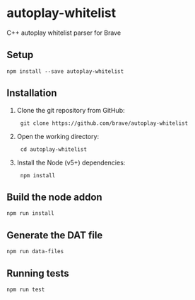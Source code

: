 # autoplay-whitelist

C++ autoplay whitelist parser for Brave

## Setup

```
npm install --save autoplay-whitelist
```

## Installation

1. Clone the git repository from GitHub:

        git clone https://github.com/brave/autoplay-whitelist

2. Open the working directory:

        cd autoplay-whitelist

3. Install the Node (v5+) dependencies:

        npm install

## Build the node addon

```
npm run install
```

## Generate the DAT file

```
npm run data-files
```

## Running tests

```
npm run test
```
